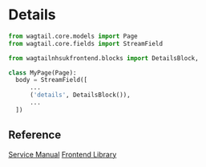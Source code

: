 # Details

```py
from wagtail.core.models import Page
from wagtail.core.fields import StreamField

from wagtailnhsukfrontend.blocks import DetailsBlock,

class MyPage(Page):
  body = StreamField([
      ...
      ('details', DetailsBlock()),
      ...
  ])
```

## Reference

[Service Manual](https://beta.nhs.uk/service-manual/styles-components-patterns/details)
[Frontend Library](https://github.com/nhsuk/nhsuk-frontend/tree/master/packages/components/details)
